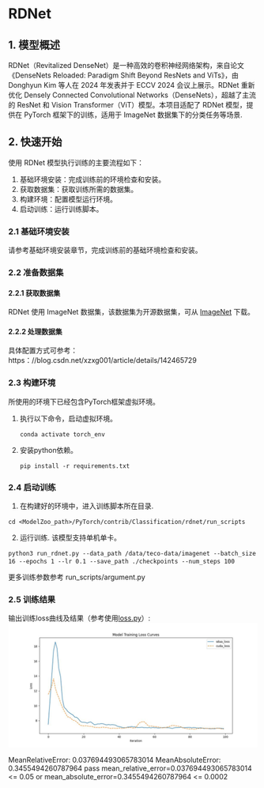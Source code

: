 # RDNet

## 1. 模型概述
RDNet（Revitalized DenseNet）是一种高效的卷积神经网络架构，来自论文《DenseNets Reloaded: Paradigm Shift Beyond ResNets and ViTs》，由 Donghyun Kim 等人在 2024 年发表并于 ECCV 2024 会议上展示。RDNet 重新优化 Densely Connected Convolutional Networks（DenseNets），超越了主流的 ResNet 和 Vision Transformer（ViT）模型。本项目适配了 RDNet 模型，提供在 PyTorch 框架下的训练，适用于 ImageNet 数据集下的分类任务等场景.

## 2. 快速开始
使用 RDNet 模型执行训练的主要流程如下：
1. 基础环境安装：完成训练前的环境检查和安装。
2. 获取数据集：获取训练所需的数据集。
3. 构建环境：配置模型运行环境。
4. 启动训练：运行训练脚本。

### 2.1 基础环境安装
请参考基础环境安装章节，完成训练前的基础环境检查和安装。

### 2.2 准备数据集
#### 2.2.1 获取数据集
RDNet 使用 ImageNet 数据集，该数据集为开源数据集，可从 [ImageNet](https：//image-net.org/) 下载。


#### 2.2.2 处理数据集
具体配置方式可参考：https：//blog.csdn.net/xzxg001/article/details/142465729

### 2.3 构建环境

所使用的环境下已经包含PyTorch框架虚拟环境。
1. 执行以下命令，启动虚拟环境。
    ```
    conda activate torch_env
    ```
2. 安装python依赖。
    ```
    pip install -r requirements.txt
    ```
### 2.4 启动训练
1. 在构建好的环境中，进入训练脚本所在目录. 
```
cd <ModelZoo_path>/PyTorch/contrib/Classification/rdnet/run_scripts
```
2. 运行训练. 该模型支持单机单卡。
```shell
python3 run_rdnet.py --data_path /data/teco-data/imagenet --batch_size 16 --epochs 1 --lr 0.1 --save_path ./checkpoints --num_steps 100
```
更多训练参数参考 run_scripts/argument.py

### 2.5 训练结果
输出训练loss曲线及结果（参考使用[loss.py](./run_scripts/loss.py)）: 
![训练loss曲线](./run_scripts/loss.jpg)

MeanRelativeError: 0.037694493065783014
MeanAbsoluteError: 0.3455494260787964
pass mean_relative_error=0.037694493065783014 <= 0.05 or mean_absolute_error=0.3455494260787964 <= 0.0002